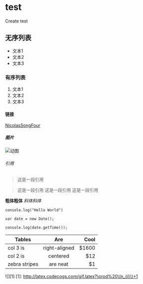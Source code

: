 # test
Create test

## 无序列表
- 文本1
- 文本2
- 文本3

### 有序列表
1. 文本1
2. 文本2
3. 文本3

#### 链接
[NicolasSongFour](https://github.com/NicolasSongFour/test)

##### 图片
![动图](https://github.com/javaSwing/NeteaseCloudWebApp/raw/master/screenshots/3.gif)

###### 引用
> 这是一段引用

> 这是一段引用
> 这是一段引用
> 这是一段引用

**粗体粗体**
*斜体斜体*

`console.log("Hello World")`

```
var date = new Date();

console.log(date.getTime());
```


| Tables        | Are           | Cool  |
| ------------- |:-------------:| -----:|
| col 3 is      | right-aligned | $1600 |
| col 2 is      | centered      |   $12 |
| zebra stripes | are neat      |    $1 |

![][1]
[1]: http://latex.codecogs.com/gif.latex?\prod%20\(n_{i}\)+1
